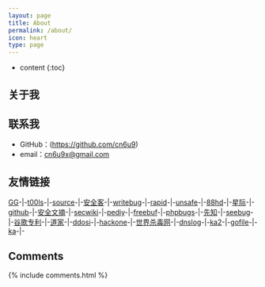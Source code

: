 ```yaml
---
layout: page
title: About
permalink: /about/
icon: heart
type: page
---
```


* content
{:toc}

## 关于我

<!-- <iframe src="https://githubbadge.appspot.com/cn6u9?s=1" style="border: 0;height: 142px;width: 200px;overflow: hidden;" frameBorder="0"></iframe> -->



## 联系我

* GitHub：(https://github.com/cn6u9)
* email：cn6u9x@gmail.com
## 友情链接
[GG](http://www.google.com)\-|-[t00ls](https://www.t00ls.com)\-|-[source](https://gaohaoyang.github.io)\-|-[安全客](https://www.anquanke.com/index.html)\-|-[writebug](https://www.writebug.com)\-|-[rapid](https://rapiddns.io)\-|-[unsafe](https://unsafe.sh/)\-|-[88hd](https://88hd.com)\-|-[星际](https://xj.hk/)\-|-[github](https://github.com)\-|-[安全文摘](http://govuln.com/news/)\-|-[secwiki](http://sec-wiki.com)\-|-[pediy](http://bbs.kanxue.com)\-|-[freebuf](http://www.freebuf.com)\-|-[phpbugs](http://bugs.php.net/search.php)\-|-[先知](http://xz.aliyun.com)\-|-[seebug](http://www.seebug.org)\-|-[谷歌专利](http://patents.google.com)\-|-[道家](http://quanxue.cn/CT_DaoJia/index.html)\-|-[ddosi](https://www.ddosi.org/)\-|-[hackone](https://hackerone.com/hacktivity)\-|-[世界杀毒网](https://www.virustotal.com/gui/home/upload)\-|-[dnslog](https://www.callback.red/)\-|-[ka2](https://www.wkbhjlq.tw/address/)\-|-[gofile](https://gofile.io/)\-|-[ka](https://www.xzddf.com/)\-|-

## Comments

{% include comments.html %}
